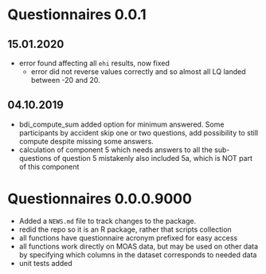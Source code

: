 # Questionnaires 0.0.1

## 15.01.2020
* error found affecting all `ehi` results, now fixed
   - error did not reverse values correctly and so almost all LQ landed between -20 and 20. 

## 04.10.2019
* bdi_compute_sum added option for minimum answered. Some participants by accident skip one or two questions, add possibility to still compute despite missing some answers.
* calculation of component 5 which needs answers to all the sub-questions of question 5 mistakenly also included 5a, which is NOT part of this component  


# Questionnaires 0.0.0.9000

* Added a `NEWS.md` file to track changes to the package.  
* redid the repo so it is an R package, rather that scripts collection  
* all functions have questionnaire acronym prefixed for easy access  
* all functions work directly on MOAS data, but may be used on other data by specifying which columns in the dataset corresponds to needed data  
* unit tests added  

